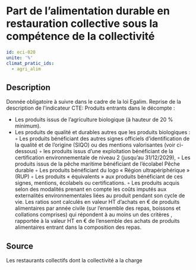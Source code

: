 # Part de l’alimentation durable en restauration collective sous la compétence de la collectivité
```yaml
id: eci-020
unite: '%'
climat_pratic_ids:
  - agri_alim
```
## Description
Donnée obligatoire à suivre dans le cadre de la loi Egalim.
Reprise de la description de l'indicateur CTE:
Produits entrants dans le décompte :
- Les produits issus de l’agriculture biologique (à hauteur de 20 % minimum).
- Les produits de qualité et durables autres que les produits biologiques :
◦ Les produits bénéficiant des autres signes officiels d’identification de la qualité et de l’origine (SIQO) ou des mentions valorisantes (voir ci-dessous)
◦  les produits issus d’une exploitation bénéficiant de la certification environnementale de niveau 2 (jusqu’au 31/12/2029),
◦ Les produits issus de la pêche maritime bénéficiant de l’écolabel Pêche durable
◦ Les produits bénéficiant du logo « Région ultrapériphérique » (RUP)
◦ Les produits « équivalents » aux produits bénéficiant de ces signes, mentions, écolabels ou certifications.
◦ Les produits acquis selon des modalités prenant en compte les coûts imputés aux externalités environnementales liées au produit pendant son cycle de vie.
Les ratios sont calculés en valeur HT d’achats en € de produits alimentaires par année civile (sur l’ensemble des repas, boissons et collations comprises) qui répondent à au moins un des critères , rapportée à la valeur HT en € de l’ensemble des achats de produits alimentaires entrant dans la composition des repas.

## Source
Les restaurants collectifs dont la collectivité a la charge

